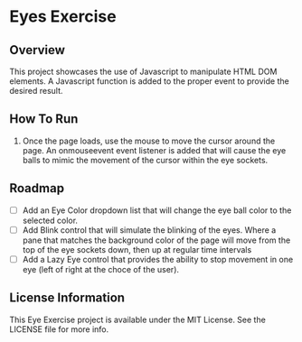 # Eyes Exercise

## Overview

This project showcases the use of Javascript to manipulate HTML DOM elements.  A Javascript function is added to the proper event to provide the desired result.

## How To Run
1.  Once the page loads, use the mouse to move the cursor around the page.  An onmouseevent event listener is added that will cause the eye balls to mimic the movement of the cursor within the eye sockets.

## Roadmap
- [ ] Add an Eye Color dropdown list that will change the eye ball color to the selected color.
- [ ] Add Blink control that will simulate the blinking of the eyes.  Where a pane that matches the background color of the page will move from the top of the eye sockets down, then up at regular time intervals
- [ ] Add a Lazy Eye control that provides the ability to stop movement in one eye (left of right at the choce of the user).

## License Information

This Eye Exercise project is available under the MIT License.  See the LICENSE file for more info.

